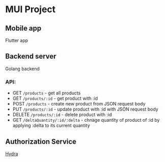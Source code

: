 # MUI Project

## Mobile app

Flutter app

## Backend server

Golang backend

### API:

- GET `/products` - get all products
- GET `/products/:id` - get product with :id
- POST `/products` - create new product from JSON request body
- PUT `/products/:id` - update product with :id with JSON request body
- DELETE `/products/:id` - delete product with :id
- GET `/deltaQuantity/:id/:delta` - chnage quantity of product of :id by applying :delta to its current quantity

## Authorization Service

[Hydra](https://github.com/ory/hydra)
